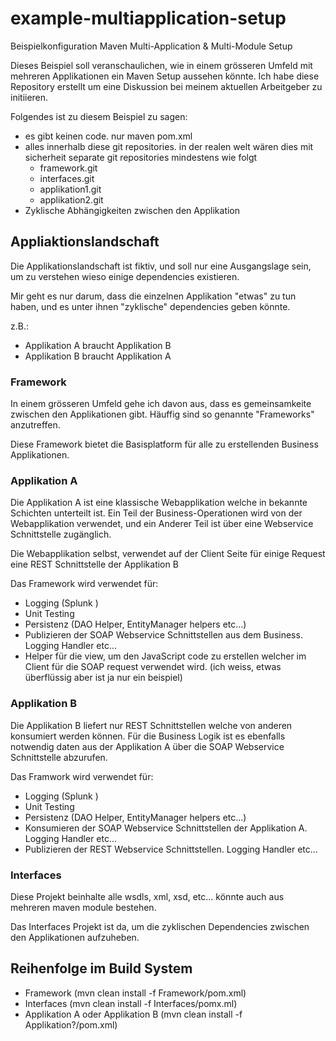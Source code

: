 # example-multiapplication-setup
Beispielkonfiguration Maven Multi-Application &amp; Multi-Module Setup

Dieses Beispiel soll veranschaulichen, wie in einem grösseren Umfeld mit mehreren Applikationen ein Maven Setup aussehen könnte. Ich habe diese Repository erstellt um eine Diskussion bei meinem aktuellen Arbeitgeber zu initiieren.


Folgendes ist zu diesem Beispiel zu sagen:
* es gibt keinen code. nur maven pom.xml
* alles innerhalb diese git repositories. in der realen welt wären dies mit sicherheit separate git repositories mindestens wie folgt
    * framework.git
    * interfaces.git
    * applikation1.git
    * applikation2.git
* Zyklische Abhängigkeiten zwischen den Applikation


## Appliaktionslandschaft

Die Applikationslandschaft ist fiktiv, und soll nur eine Ausgangslage sein, um zu verstehen wieso einige dependencies existieren.

Mir geht es nur darum, dass die einzelnen Applikation "etwas" zu tun haben, und es unter ihnen "zyklische" dependencies geben könnte.

z.B.:
* Applikation A braucht Applikation B
* Applikation B braucht Applikation A


### Framework

In einem grösseren Umfeld gehe ich davon aus, dass es gemeinsamkeite zwischen den Applikationen gibt. Häuffig sind so genannte "Frameworks" anzutreffen.

Diese Framework bietet die Basisplatform für alle zu erstellenden Business Applikationen. 


### Applikation A

Die Applikation A ist eine klassische Webapplikation welche in bekannte Schichten unterteilt ist.
Ein Teil der Business-Operationen wird von der Webapplikation verwendet, und ein Anderer Teil ist über eine Webservice Schnittstelle zugänglich.

Die Webapplikation selbst, verwendet auf der Client Seite für einige Request eine REST Schnittstelle der Applikation B

Das Framework wird verwendet für:
* Logging (Splunk )
* Unit Testing
* Persistenz (DAO Helper, EntityManager helpers etc...)
* Publizieren der SOAP Webservice Schnittstellen aus dem Business. Logging Handler etc...
* Helper für die view, um den JavaScript code zu erstellen welcher im Client für die SOAP request verwendet wird. (ich weiss, etwas überflüssig aber ist ja nur ein beispiel)


### Applikation B

Die Applikation B liefert nur REST Schnittstellen welche von anderen konsumiert werden können. Für die Business Logik ist es ebenfalls notwendig daten aus der Applikation A über die SOAP Webservice Schnittstelle abzurufen.

Das Framwork wird verwendet für:
* Logging (Splunk )
* Unit Testing
* Persistenz (DAO Helper, EntityManager helpers etc...)
* Konsumieren der SOAP Webservice Schnittstellen der Applikation A. Logging Handler etc...
* Publizieren der REST Webservice Schnittstellen. Logging Handler etc...


### Interfaces

Diese Projekt beinhalte alle wsdls, xml, xsd, etc... könnte auch aus mehreren maven module bestehen.

Das Interfaces Projekt ist da, um die zyklischen Dependencies zwischen den Applikationen aufzuheben.


## Reihenfolge im Build System

* Framework (mvn clean install -f Framework/pom.xml)
* Interfaces (mvn clean install -f Interfaces/pomx.ml)
* Applikation A oder Applikation B (mvn clean install -f Applikation?/pom.xml)
